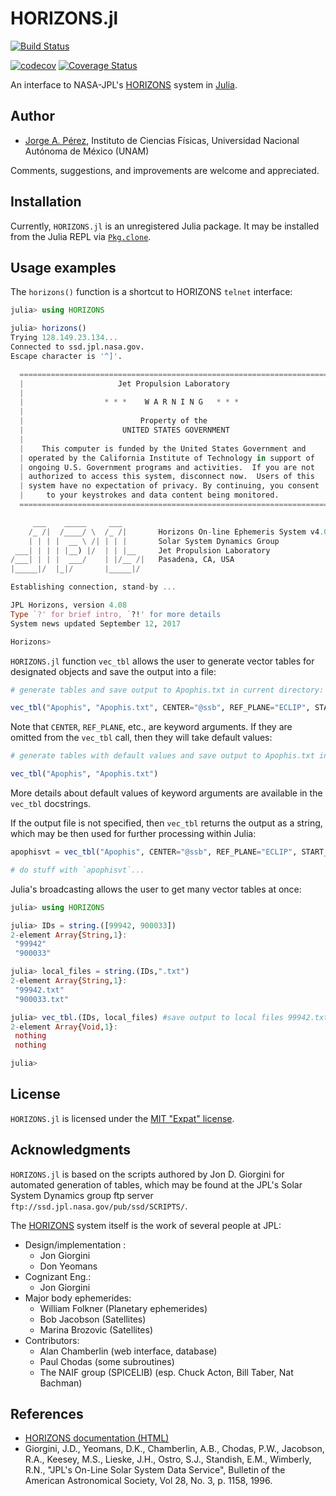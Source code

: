 # HORIZONS.jl

[![Build Status](https://travis-ci.org/PerezHz/HORIZONS.jl.svg?branch=master)](https://travis-ci.org/PerezHz/HORIZONS.jl)

[![codecov](https://codecov.io/gh/PerezHz/HORIZONS.jl/branch/master/graph/badge.svg)](https://codecov.io/gh/PerezHz/HORIZONS.jl) [![Coverage Status](https://coveralls.io/repos/github/PerezHz/HORIZONS.jl/badge.svg)](https://coveralls.io/github/PerezHz/HORIZONS.jl)

An interface to NASA-JPL's [HORIZONS](https://ssd.jpl.nasa.gov/?horizons) system in
[Julia](http://julialang.org).

## Author

- [Jorge A. Pérez](https://www.linkedin.com/in/perezhz),
Instituto de Ciencias Físicas, Universidad Nacional Autónoma de México (UNAM)

Comments, suggestions, and improvements are welcome and appreciated.

## Installation

Currently, `HORIZONS.jl` is an unregistered Julia package. It may be installed
from the Julia REPL via [`Pkg.clone`](https://docs.julialang.org/en/release-0.4/manual/packages/#installing-unregistered-packages).

## Usage examples

The `horizons()` function is a shortcut to HORIZONS `telnet` interface:

```julia
julia> using HORIZONS

julia> horizons()
Trying 128.149.23.134...
Connected to ssd.jpl.nasa.gov.
Escape character is '^]'.

  ======================================================================
  |                     Jet Propulsion Laboratory                      |
  |                                                                    |
  |                  * * *    W A R N I N G   * * *                    |
  |                                                                    |
  |                          Property of the                           |
  |                      UNITED STATES GOVERNMENT                      |
  |                                                                    |
  |    This computer is funded by the United States Government and     |
  | operated by the California Institute of Technology in support of   |
  | ongoing U.S. Government programs and activities.  If you are not   |
  | authorized to access this system, disconnect now.  Users of this   |
  | system have no expectation of privacy. By continuing, you consent  |
  |     to your keystrokes and data content being monitored.           |
  ======================================================================

     ___    _____     ___
    /_ /|  /____/ \  /_ /|       Horizons On-line Ephemeris System v4.08
    | | | |  __ \ /| | | |       Solar System Dynamics Group
 ___| | | | |__) |/  | | |__     Jet Propulsion Laboratory
/___| | | |  ___/    | |/__ /|   Pasadena, CA, USA
|_____|/  |_|/       |_____|/

Establishing connection, stand-by ...

JPL Horizons, version 4.08
Type `?' for brief intro, `?!' for more details
System news updated September 12, 2017

Horizons>
```

`HORIZONS.jl` function `vec_tbl` allows the user to generate vector tables for 
designated objects and save the output into a file:

```julia
# generate tables and save output to Apophis.txt in current directory:

vec_tbl("Apophis", "Apophis.txt", CENTER="@ssb", REF_PLANE="ECLIP", START_TIME="2000-Jan-1 00:00"; STOP_TIME="2000-Jan-1 01:00", STEP_SIZE="1000", OUT_UNITS=2, CSV_FORMAT=true, VEC_TABLE=2)
```

Note that `CENTER`, `REF_PLANE`, etc., are keyword arguments. If they are omitted
from the `vec_tbl` call, then they will take default values:

```julia
# generate tables with default values and save output to Apophis.txt in current directory:

vec_tbl("Apophis", "Apophis.txt")
```

More details about default values of keyword arguments are available in the 
`vec_tbl` docstrings.

If the output file is not specified, then `vec_tbl` returns the output as a
string, which may be then used for further processing within Julia:

```julia
apophisvt = vec_tbl("Apophis", CENTER="@ssb", REF_PLANE="ECLIP", START_TIME="2000-Jan-1 00:00"; STOP_TIME="2000-Jan-1 01:00", STEP_SIZE="1000", OUT_UNITS=2, CSV_FORMAT=true, VEC_TABLE=2);

# do stuff with `apophisvt`...
```

Julia's broadcasting allows the user to get many vector tables at once:

```julia
julia> using HORIZONS

julia> IDs = string.([99942, 900033])
2-element Array{String,1}:
 "99942" 
 "900033"

julia> local_files = string.(IDs,".txt")
2-element Array{String,1}:
 "99942.txt" 
 "900033.txt"

julia> vec_tbl.(IDs, local_files) #save output to local files 99942.txt and 900033.txt in current folder
2-element Array{Void,1}:
 nothing
 nothing

julia>
```

## License

`HORIZONS.jl` is licensed under the [MIT "Expat" license](./LICENSE.md).

## Acknowledgments

`HORIZONS.jl` is based on the scripts authored by Jon D. Giorgini for automated
generation of tables, which may be
found at the JPL's Solar System Dynamics group ftp server
`ftp://ssd.jpl.nasa.gov/pub/ssd/SCRIPTS/`.

The [HORIZONS](https://ssd.jpl.nasa.gov/?horizons) system itself is the work of several people at JPL:

* Design/implementation :
  - Jon Giorgini
  - Don Yeomans
* Cognizant Eng.:
  - Jon Giorgini
* Major body ephemerides:
  - William Folkner (Planetary ephemerides)
  - Bob Jacobson    (Satellites)
  - Marina Brozovic (Satellites)
* Contributors:
  - Alan Chamberlin (web interface, database)
  - Paul Chodas     (some subroutines)
  - The NAIF group  (SPICELIB) (esp. Chuck Acton, Bill Taber, Nat Bachman)

## References

* [HORIZONS documentation (HTML)](https://ssd.jpl.nasa.gov/?horizons_doc)
* Giorgini, J.D., Yeomans, D.K., Chamberlin, A.B., Chodas, P.W.,
    Jacobson, R.A., Keesey, M.S., Lieske, J.H., Ostro, S.J.,
    Standish, E.M., Wimberly, R.N., "JPL's On-Line Solar System Data
    Service", Bulletin of the American Astronomical Society, Vol 28,
    No. 3, p. 1158, 1996.
